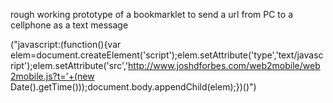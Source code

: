 rough working prototype of a bookmarklet to send a url from PC to a cellphone as a text message

("javascript:(function(){var elem=document.createElement('script');elem.setAttribute('type','text/javascript');elem.setAttribute('src','http://www.joshdforbes.com/web2mobile/web2mobile.js?t='+(new Date().getTime()));document.body.appendChild(elem);})()")
